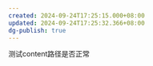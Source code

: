 ```yaml
---
created: 2024-09-24T17:25:15.000+08:00
updated: 2024-09-24T17:25:32.366+08:00
dg-publish: true
---
```

测试content路径是否正常